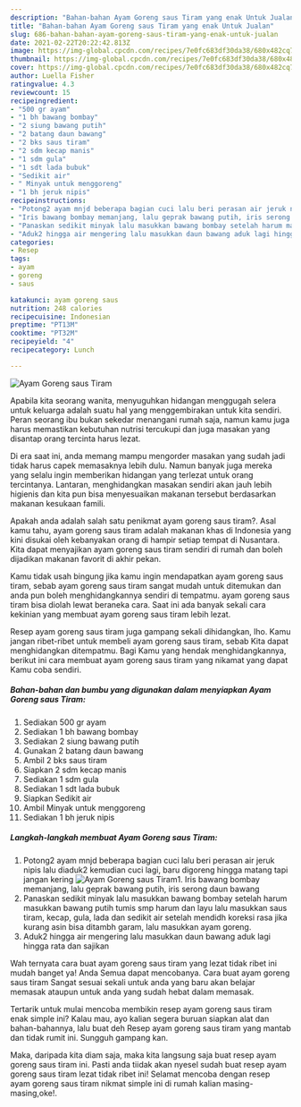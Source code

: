 ```yaml
---
description: "Bahan-bahan Ayam Goreng saus Tiram yang enak Untuk Jualan"
title: "Bahan-bahan Ayam Goreng saus Tiram yang enak Untuk Jualan"
slug: 686-bahan-bahan-ayam-goreng-saus-tiram-yang-enak-untuk-jualan
date: 2021-02-22T20:22:42.813Z
image: https://img-global.cpcdn.com/recipes/7e0fc683df30da38/680x482cq70/ayam-goreng-saus-tiram-foto-resep-utama.jpg
thumbnail: https://img-global.cpcdn.com/recipes/7e0fc683df30da38/680x482cq70/ayam-goreng-saus-tiram-foto-resep-utama.jpg
cover: https://img-global.cpcdn.com/recipes/7e0fc683df30da38/680x482cq70/ayam-goreng-saus-tiram-foto-resep-utama.jpg
author: Luella Fisher
ratingvalue: 4.3
reviewcount: 15
recipeingredient:
- "500 gr ayam"
- "1 bh bawang bombay"
- "2 siung bawang putih"
- "2 batang daun bawang"
- "2 bks saus tiram"
- "2 sdm kecap manis"
- "1 sdm gula"
- "1 sdt lada bubuk"
- "Sedikit air"
- " Minyak untuk menggoreng"
- "1 bh jeruk nipis"
recipeinstructions:
- "Potong2 ayam mnjd beberapa bagian cuci lalu beri perasan air jeruk nipis lalu diaduk2 kemudian cuci lagi, baru digoreng hingga matang tapi jangan kering"
- "Iris bawang bombay memanjang, lalu geprak bawang putih, iris serong daun bawang"
- "Panaskan sedikit minyak lalu masukkan bawang bombay setelah harum masukkan bawang putih tumis smp harum dan layu lalu masukkan saus tiram, kecap, gula, lada dan sedikit air setelah mendidh koreksi rasa jika kurang asin bisa ditambh garam, lalu masukkan ayam goreng."
- "Aduk2 hingga air mengering lalu masukkan daun bawang aduk lagi hingga rata dan sajikan"
categories:
- Resep
tags:
- ayam
- goreng
- saus

katakunci: ayam goreng saus 
nutrition: 248 calories
recipecuisine: Indonesian
preptime: "PT13M"
cooktime: "PT32M"
recipeyield: "4"
recipecategory: Lunch

---
```



![Ayam Goreng saus Tiram](https://img-global.cpcdn.com/recipes/7e0fc683df30da38/680x482cq70/ayam-goreng-saus-tiram-foto-resep-utama.jpg)

Apabila kita seorang wanita, menyuguhkan hidangan menggugah selera untuk keluarga adalah suatu hal yang menggembirakan untuk kita sendiri. Peran seorang ibu bukan sekedar menangani rumah saja, namun kamu juga harus memastikan kebutuhan nutrisi tercukupi dan juga masakan yang disantap orang tercinta harus lezat.

Di era  saat ini, anda memang mampu mengorder masakan yang sudah jadi tidak harus capek memasaknya lebih dulu. Namun banyak juga mereka yang selalu ingin memberikan hidangan yang terlezat untuk orang tercintanya. Lantaran, menghidangkan masakan sendiri akan jauh lebih higienis dan kita pun bisa menyesuaikan makanan tersebut berdasarkan makanan kesukaan famili. 



Apakah anda adalah salah satu penikmat ayam goreng saus tiram?. Asal kamu tahu, ayam goreng saus tiram adalah makanan khas di Indonesia yang kini disukai oleh kebanyakan orang di hampir setiap tempat di Nusantara. Kita dapat menyajikan ayam goreng saus tiram sendiri di rumah dan boleh dijadikan makanan favorit di akhir pekan.

Kamu tidak usah bingung jika kamu ingin mendapatkan ayam goreng saus tiram, sebab ayam goreng saus tiram sangat mudah untuk ditemukan dan anda pun boleh menghidangkannya sendiri di tempatmu. ayam goreng saus tiram bisa diolah lewat beraneka cara. Saat ini ada banyak sekali cara kekinian yang membuat ayam goreng saus tiram lebih lezat.

Resep ayam goreng saus tiram juga gampang sekali dihidangkan, lho. Kamu jangan ribet-ribet untuk membeli ayam goreng saus tiram, sebab Kita dapat menghidangkan ditempatmu. Bagi Kamu yang hendak menghidangkannya, berikut ini cara membuat ayam goreng saus tiram yang nikamat yang dapat Kamu coba sendiri.

<!--inarticleads1-->

##### Bahan-bahan dan bumbu yang digunakan dalam menyiapkan Ayam Goreng saus Tiram:

1. Sediakan 500 gr ayam
1. Sediakan 1 bh bawang bombay
1. Sediakan 2 siung bawang putih
1. Gunakan 2 batang daun bawang
1. Ambil 2 bks saus tiram
1. Siapkan 2 sdm kecap manis
1. Sediakan 1 sdm gula
1. Sediakan 1 sdt lada bubuk
1. Siapkan Sedikit air
1. Ambil  Minyak untuk menggoreng
1. Sediakan 1 bh jeruk nipis




<!--inarticleads2-->

##### Langkah-langkah membuat Ayam Goreng saus Tiram:

1. Potong2 ayam mnjd beberapa bagian cuci lalu beri perasan air jeruk nipis lalu diaduk2 kemudian cuci lagi, baru digoreng hingga matang tapi jangan kering
<img src="https://img-global.cpcdn.com/steps/bf19264b7653ebcf/160x128cq70/ayam-goreng-saus-tiram-langkah-memasak-1-foto.jpg" alt="Ayam Goreng saus Tiram">1. Iris bawang bombay memanjang, lalu geprak bawang putih, iris serong daun bawang
1. Panaskan sedikit minyak lalu masukkan bawang bombay setelah harum masukkan bawang putih tumis smp harum dan layu lalu masukkan saus tiram, kecap, gula, lada dan sedikit air setelah mendidh koreksi rasa jika kurang asin bisa ditambh garam, lalu masukkan ayam goreng.
1. Aduk2 hingga air mengering lalu masukkan daun bawang aduk lagi hingga rata dan sajikan




Wah ternyata cara buat ayam goreng saus tiram yang lezat tidak ribet ini mudah banget ya! Anda Semua dapat mencobanya. Cara buat ayam goreng saus tiram Sangat sesuai sekali untuk anda yang baru akan belajar memasak ataupun untuk anda yang sudah hebat dalam memasak.

Tertarik untuk mulai mencoba membikin resep ayam goreng saus tiram enak simple ini? Kalau mau, ayo kalian segera buruan siapkan alat dan bahan-bahannya, lalu buat deh Resep ayam goreng saus tiram yang mantab dan tidak rumit ini. Sungguh gampang kan. 

Maka, daripada kita diam saja, maka kita langsung saja buat resep ayam goreng saus tiram ini. Pasti anda tiidak akan nyesel sudah buat resep ayam goreng saus tiram lezat tidak ribet ini! Selamat mencoba dengan resep ayam goreng saus tiram nikmat simple ini di rumah kalian masing-masing,oke!.

